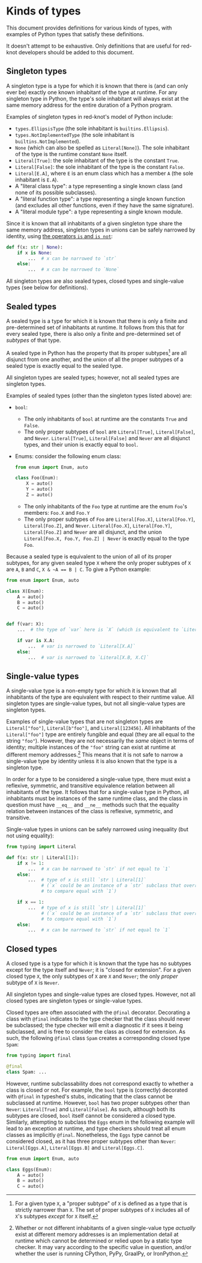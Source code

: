 # Kinds of types

This document provides definitions for various kinds of types,
with examples of Python types that satisfy these definitions.

It doesn't attempt to be exhaustive.
Only definitions that are useful for red-knot developers should be added to this document.

## Singleton types

A singleton type is a type for which it is known that there is
(and can only ever be) exactly one known inhabitant of the type at runtime.
For any singleton type in Python, the type's sole inhabitant will always exist
at the same memory address for the entire duration of a Python program.

Examples of singleton types in red-knot's model of Python include:

- `types.EllipsisType` (the sole inhabitant is `builtins.Ellipsis`).
- `types.NotImplementedType` (the sole inhabitant is `builtins.NotImplemented`).
- `None` (which can also be spelled as `Literal[None]`).
    The sole inhabitant of the type is the runtime constant `None` itself.
- `Literal[True]`: the sole inhabitant of the type is the constant `True`.
- `Literal[False]`: the sole inhabitant of the type is the constant `False`.
- `Literal[E.A]`, where `E` is an enum class which has a member `A` (the sole inhabitant is `E.A`).
- A "literal class type": a type representing a single known class (and none of its possible subclasses).
- A "literal function type": a type representing a single known function
    (and excludes all other functions, even if they have the same signature).
- A "literal module type": a type representing a single known module.

Since it is known that all inhabitants of a given singleton type share the same memory address,
singleton types in unions can be safely narrowed by identity,
using [the operators `is` and `is not`](https://snarky.ca/unravelling-is-and-is-not/):

```py
def f(x: str | None):
    if x is None:
        ...  # x can be narrowed to `str`
    else:
        ...  # x can be narrowed to `None`
```

All singleton types are also sealed types, closed types and single-value types
(see below for definitions).

## Sealed types

A sealed type is a type for which it is known
that there is only a finite and pre-determined set of inhabitants at runtime.
It follows from this that for every sealed type,
there is also only a finite and pre-determined set of *subtypes* of that type.

A sealed type in Python has the property
that its proper subtypes[^2] are all disjunct from one another,
and the union of all the proper subtypes of a sealed type is exactly equal to the sealed type.

All singleton types are sealed types; however, not all sealed types are singleton types.

Examples of sealed types (other than the singleton types listed above) are:

- `bool`:

    - The only inhabitants of `bool` at runtime are the constants `True` and `False`.
    - The only proper subtypes of `bool` are `Literal[True]`, `Literal[False]`, and `Never`.
        `Literal[True]`, `Literal[False]` and `Never` are all disjunct types,
        and their union is exactly equal to `bool`.

- Enums: consider the following enum class:

    ```py
    from enum import Enum, auto

    class Foo(Enum):
        X = auto()
        Y = auto()
        Z = auto()
    ```

    - The only inhabitants of the `Foo` type at runtime are the enum `Foo`'s members:
        `Foo.X` and `Foo.Y`
    - The only proper subtypes of `Foo` are `Literal[Foo.X]`, `Literal[Foo.Y]`, `Literal[Foo.Z]`, and `Never`.
        `Literal[Foo.X]`, `Literal[Foo.Y]`, `Literal[Foo.Z]` and `Never` are all disjunct,
        and the union `Literal[Foo.X, Foo.Y, Foo.Z] | Never` is exactly equal to the type `Foo`.

Because a sealed type is equivalent to the union of all of its proper subtypes,
for any given sealed type `X` where the only proper subtypes of `X` are `A`, `B` and `C`,
`X & ~A == B | C`. To give a Python example:

```py
from enum import Enum, auto

class X(Enum):
    A = auto()
    B = auto()
    C = auto()


def f(var: X):
    ...  # the type of `var` here is `X` (which is equivalent to `Literal[X.A, X.B, X.C]`)

    if var is X.A:
        ...  # var is narrowed to `Literal[X.A]`
    else:
        ...  # var is narrowed to `Literal[X.B, X.C]`
```

## Single-value types

A single-value type is a non-empty type for which it is known
that all inhabitants of the type are equivalent with respect to their runtime value.
All singleton types are single-value types, but not all single-value types are singleton types.

Examples of single-value types that are not singleton types
are `Literal["foo"]`, `Literal[b"foo"]`, and `Literal[123456]`.
All inhabitants of the `Literal["foo"]` type are entirely fungible and equal
(they are all equal to the string `"foo"`).
However, they are not necessarily the *same* object in terms of identity;
multiple instances of the `"foo"` string can exist at runtime at different memory addresses.[^1]
This means that it is not safe to narrow a single-value type by identity unless it is also known
that the type is a singleton type.

In order for a type to be considered a single-value type,
there must exist a reflexive, symmetric, and transitive equivalence relation
between all inhabitants of the type. It follows that for a single-value type in Python,
all inhabitants must be instances of the same runtime class,
and the class in question must have `__eq__` and `__ne__` methods
such that the equality relation between instances of the class
is reflexive, symmetric, and transitive.

Single-value types in unions can be safely narrowed using inequality (but not using equality):

```py
from typing import Literal

def f(x: str | Literal[1]):
    if x != 1:
        ...  # x can be narrowed to `str` if not equal to `1`
    else:
        ...  # type of x is still `str | Literal[1]`
             # (`x` could be an instance of a `str` subclass that overrides `__eq__`
             # to compare equal with `1`)

    if x == 1:
        ...  # type of x is still `str | Literal[1]`
             # (`x` could be an instance of a `str` subclass that overrides `__eq__`
             # to compare equal with `1`)
    else:
        ...  # x can be narrowed to `str` if not equal to `1`
```

## Closed types

A closed type is a type for which it is known that the type has no subtypes
except for the type itself and `Never`; it is "closed for extension".
For a given closed type `X`, the only subtypes of `X` are `X` and `Never`;
the only *proper* subtype of `X` is `Never`.

All singleton types and single-value types are closed types.
However, not all closed types are singleton types or single-value types.

Closed types are often associated with the `@final` decorator.
Decorating a class with `@final` indicates to the type checker
that the class should never be subclassed; the type checker will emit a diagnostic
if it sees it being subclassed, and is free to consider the class as closed for extension.
As such, the following `@final` class `Spam` creates a corresponding closed type `Spam`:

```py
from typing import final

@final
class Spam: ...
```

However, runtime subclassability does not correspond exactly to whether a class is closed or not.
For example, the `bool` type is (correctly) decorated with `@final` in typeshed's stubs,
indicating that the class cannot be subclassed at runtime.
However, `bool` has two proper subtypes other than `Never`: `Literal[True]` and `Literal[False]`.
As such, although both its subtypes are closed, `bool` itself cannot be considered a closed type.
Similarly, attempting to subclass the `Eggs` enum in the following example
will lead to an exception at runtime, and type checkers should treat all
enum classes as implicitly `@final`. Nonetheless, the `Eggs` type cannot be considered closed,
as it has three proper subtypes other than `Never`:
`Literal[Eggs.A]`, `Literal[Eggs.B]` and `Literal[Eggs.C]`.

```py
from enum import Enum, auto

class Eggs(Enum):
    A = auto()
    B = auto()
    C = auto()
```

[^2]: For a given type `X`, a "proper subtype" of `X` is defined
    as a type that is strictly narrower than `X`. The set of proper subtypes of `X` includes
    all of `X`'s subtypes *except* for `X` itself.

[^1]: Whether or not different inhabitants of a given single-value type *actually* exist
    at different memory addresses is an implementation detail at runtime
    which cannot be determined or relied upon by a static type checker.
    It may vary according to the specific value in question,
    and/or whether the user is running CPython, PyPy, GraalPy, or IronPython.
